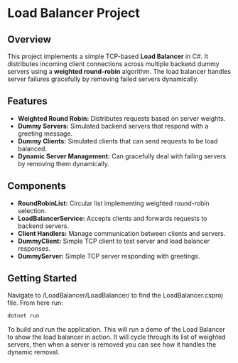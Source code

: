 # Load Balancer Project

## Overview

This project implements a simple TCP-based **Load Balancer** in C#. It distributes incoming client connections across multiple backend dummy servers using a **weighted round-robin** algorithm. The load balancer handles server failures gracefully by removing failed servers dynamically.

## Features

- **Weighted Round Robin:** Distributes requests based on server weights.
- **Dummy Servers:** Simulated backend servers that respond with a greeting message.
- **Dummy Clients:** Simulated clients that can send requests to be load balanced.
- **Dynamic Server Management:** Can gracefully deal with failing servers by removing them dynamically.

## Components

- **RoundRobinList:** Circular list implementing weighted round-robin selection.
- **LoadBalancerService:** Accepts clients and forwards requests to backend servers.
- **Client Handlers:** Manage communication between clients and servers.
- **DummyClient:** Simple TCP client to test server and load balancer responses.
- **DummyServer:** Simple TCP server responding with greetings.

## Getting Started

Navigate to /LoadBalancer/LoadBalancer/ to find the LoadBalancer.csproj file. 
From here run:

```bash
dotnet run
```
To build and run the application.
This will run a demo of the Load Balancer to show the load balancer in action. It will cycle through its list of weighted servers, then when a server is removed you can see how it handles the dynamic removal.
